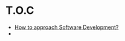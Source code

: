 <!-- TITLE: Principles Of Software Engineering -->
<!-- SUBTITLE: A quick summary of Principles Of Software Engineering -->

# T.O.C
* [How to approach Software Development?](how-to-approach-software-development)
* 